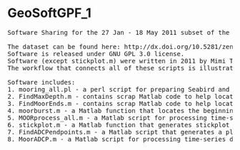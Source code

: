 # GeoSoftGPF_1
<pre>
Software Sharing for the 27 Jan - 18 May 2011 subset of the DISL FOCAL mooring dataset

The dataset can be found here: http://dx.doi.org/10.5281/zenodo.18943. 
Software is released under GNU GPL 3.0 license. 
Software (except stickplot.m) were written in 2011 by Mimi Tzeng (orcid.org/0000-0001-9396-3217), Dauphin Island Sea Lab, Kyeong Park Lab, with funding from the Fisheries Oceanography in Coastal Alabama (FOCAL) program.
The workflow that connects all of these scripts is illustrated in this diagram: http://dx.doi.org/10.5281/zenodo.20656. It will be described in an upcoming paper: Tzeng, M.W., K. Park, and B. Dzonwkowski. (in prep). A Subset of a Time-Series of Hydrographic and Current Data from a Permanent Moored Station Outside Mobile Bay, Alabama (27 Jan to 18 May 2011). AGU Earth and Space Science.

Software includes: 
1. mooring_all.pl - a perl script for preparing Seabird and YSI data files for import into Matlab (full metadata: http://ontosoft.org/portal/#browse/Software-uruml4oqtqp2). Step D in the workflow.
2. FindMaxDepth.m - contains scrap Matlab code to help locate the beginning and ending scan numbers for CTD vertical profiles. Step E1 in the workflow.
3. FindMoorEnds.m - contains scrap Matlab code to help locate the beginning and ending scan numbers for moored Seabird CTDs and thermistors, and YSI sondes. Step E1 in the workflow.
4. moorburst.m - a Matlab function that locates the beginning and ending scan numbers for calculating 20-minute averaged data from 1-minute measured data, in alignment with 20-minute measured YSI and ADCP data. Part of Step E2 in the workflow.
5. MOORprocess_all.m - a Matlab script for processing time-series data from moored CTDs, YSI sondes, and thermistors (full metadata: http://ontosoft.org/portal/#browse/Software-t4ct4jpj1hys). Part of Step E2 in the workflow.
6. stickplot.m - a Matlab function that generates stickplot figures. This function was not written by Mimi Tzeng at DISL. It was downloaded from the Internet in 2011 and its provenance is no longer known. Part of Step H1 and H2 in the workflow.
7. FindADCPendpoints.m - a Matlab script that generates a plot of pitch and roll over time, and stickplots for the twenty vertical bins closest to the surface, to help locate the beginning and ending scan numbers and surfacemost vertical bin for moored ADCPs. Part of Step H1 in the workflow.
8. MoorADCP.m - a Matlab script for processing time-series data from moored ADCPs (full metadata: http://ontosoft.org/portal/#browse/Software-1iv9uqkya98ol). Part of Step H2 in the workflow.

</pre>
